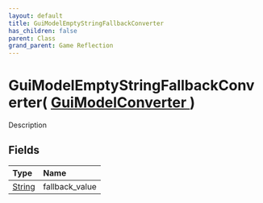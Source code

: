 ```yaml
---
layout: default
title: GuiModelEmptyStringFallbackConverter
has_children: false
parent: Class
grand_parent: Game Reflection
---
```

# GuiModelEmptyStringFallbackConverter( [ GuiModelConverter ](/riftbreaker-wiki/docs/game-reflection/classes/gui_model_converter/) )
Description 

## Fields

| Type | Name |
|:----------|:--------------|
| [String](/riftbreaker-wiki/docs/game-reflection/components/string/) | fallback_value |

